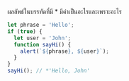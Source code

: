 ผลลัพธ์ในบรรทัดที่มี * มีค่าเป็นอะไรและเพราะอะไร

```js
let phrase = 'Hello';
if (true) {
  let user = 'John';
  function sayHi() {
    alert(`${phrase}, ${user}`);
  }
}
sayHi(); // *'Hello, John'
```